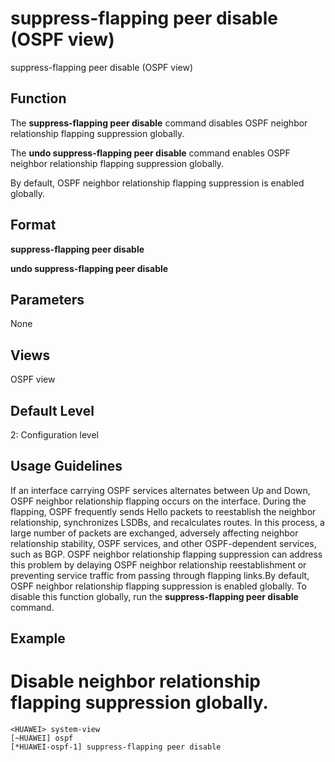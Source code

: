 suppress-flapping peer disable (OSPF view)
==========================================

suppress-flapping peer disable (OSPF view)

Function
--------



The **suppress-flapping peer disable** command disables OSPF neighbor relationship flapping suppression globally.

The **undo suppress-flapping peer disable** command enables OSPF neighbor relationship flapping suppression globally.



By default, OSPF neighbor relationship flapping suppression is enabled globally.


Format
------

**suppress-flapping peer disable**

**undo suppress-flapping peer disable**


Parameters
----------

None

Views
-----

OSPF view


Default Level
-------------

2: Configuration level


Usage Guidelines
----------------

If an interface carrying OSPF services alternates between Up and Down, OSPF neighbor relationship flapping occurs on the interface. During the flapping, OSPF frequently sends Hello packets to reestablish the neighbor relationship, synchronizes LSDBs, and recalculates routes. In this process, a large number of packets are exchanged, adversely affecting neighbor relationship stability, OSPF services, and other OSPF-dependent services, such as BGP. OSPF neighbor relationship flapping suppression can address this problem by delaying OSPF neighbor relationship reestablishment or preventing service traffic from passing through flapping links.By default, OSPF neighbor relationship flapping suppression is enabled globally. To disable this function globally, run the **suppress-flapping peer disable** command.


Example
-------

# Disable neighbor relationship flapping suppression globally.
```
<HUAWEI> system-view
[~HUAWEI] ospf
[*HUAWEI-ospf-1] suppress-flapping peer disable

```